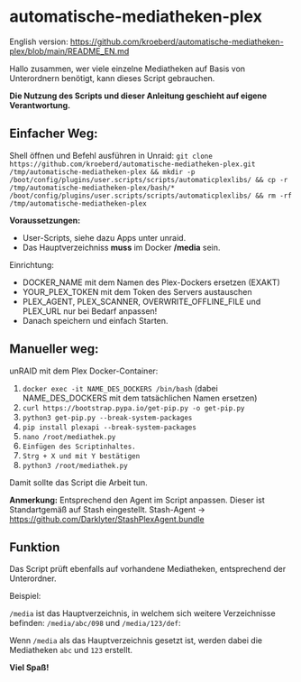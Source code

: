 # automatische-mediatheken-plex

English version: https://github.com/kroeberd/automatische-mediatheken-plex/blob/main/README_EN.md

Hallo zusammen,
wer viele einzelne Mediatheken auf Basis von Unterordnern benötigt, kann dieses Script gebrauchen.

**Die Nutzung des Scripts und dieser Anleitung geschieht auf eigene Verantwortung.**

## Einfacher Weg:
Shell öffnen und Befehl ausführen in Unraid:
```git clone https://github.com/kroeberd/automatische-mediatheken-plex.git /tmp/automatische-mediatheken-plex && mkdir -p /boot/config/plugins/user.scripts/scripts/automaticplexlibs/ && cp -r /tmp/automatische-mediatheken-plex/bash/* /boot/config/plugins/user.scripts/scripts/automaticplexlibs/ && rm -rf /tmp/automatische-mediatheken-plex```

**Voraussetzungen:**
- User-Scripts, siehe dazu Apps unter unraid.
- Das Hauptverzeichniss **muss** im Docker **/media** sein.

Einrichtung:
- DOCKER_NAME mit dem Namen des Plex-Dockers ersetzen (EXAKT)
- YOUR_PLEX_TOKEN mit dem Token des Servers austauschen
- PLEX_AGENT, PLEX_SCANNER, OVERWRITE_OFFLINE_FILE und PLEX_URL nur bei Bedarf anpassen!
- Danach speichern und einfach Starten.

## Manueller weg:

unRAID mit dem Plex Docker-Container:

1. ```docker exec -it NAME_DES_DOCKERS /bin/bash``` (dabei NAME_DES_DOCKERS mit dem tatsächlichen Namen ersetzen)
2. ```curl https://bootstrap.pypa.io/get-pip.py -o get-pip.py```
3. ```python3 get-pip.py --break-system-packages```
4. ```pip install plexapi --break-system-packages```
5. ```nano /root/mediathek.py```
6. ```Einfügen des Scriptinhaltes.```
7. ```Strg + X und mit Y bestätigen```
8. ```python3 /root/mediathek.py```

Damit sollte das Script die Arbeit tun.

**Anmerkung:** Entsprechend den Agent im Script anpassen. Dieser ist Standartgemäß auf Stash eingestellt.
Stash-Agent -> https://github.com/Darklyter/StashPlexAgent.bundle

## Funktion

Das Script prüft ebenfalls auf vorhandene Mediatheken, entsprechend der Unterordner.

Beispiel:

```/media``` ist das Hauptverzeichnis, in welchem sich weitere Verzeichnisse befinden: ```/media/abc/098``` und ```/media/123/def```:

Wenn ```/media``` als das Hauptverzeichnis gesetzt ist, werden dabei die Mediatheken ```abc``` und ```123``` erstellt.

**Viel Spaß!**
